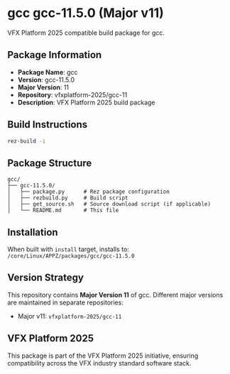 # gcc gcc-11.5.0 (Major v11)

VFX Platform 2025 compatible build package for gcc.

## Package Information

- **Package Name**: gcc
- **Version**: gcc-11.5.0
- **Major Version**: 11
- **Repository**: vfxplatform-2025/gcc-11
- **Description**: VFX Platform 2025 build package

## Build Instructions

```bash
rez-build -i
```

## Package Structure

```
gcc/
├── gcc-11.5.0/
│   ├── package.py      # Rez package configuration
│   ├── rezbuild.py     # Build script
│   ├── get_source.sh   # Source download script (if applicable)
│   └── README.md       # This file
```

## Installation

When built with `install` target, installs to: `/core/Linux/APPZ/packages/gcc/gcc-11.5.0`

## Version Strategy

This repository contains **Major Version 11** of gcc. Different major versions are maintained in separate repositories:

- Major v11: `vfxplatform-2025/gcc-11`

## VFX Platform 2025

This package is part of the VFX Platform 2025 initiative, ensuring compatibility across the VFX industry standard software stack.
